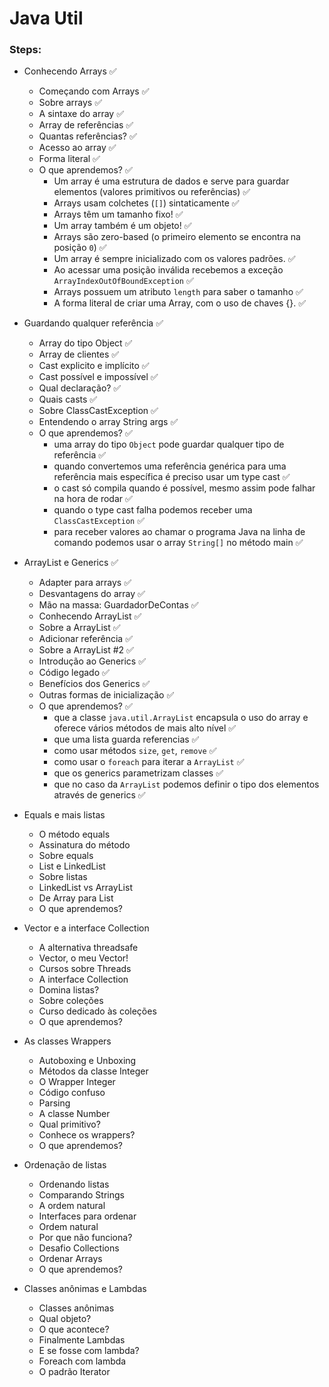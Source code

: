 # Java Util

### Steps:

- Conhecendo Arrays ✅
  - Começando com Arrays ✅
  - Sobre arrays ✅
  - A sintaxe do array ✅
  - Array de referências ✅
  - Quantas referências? ✅
  - Acesso ao array ✅
  - Forma literal ✅
  - O que aprendemos? ✅
    - Um array é uma estrutura de dados e serve para guardar elementos (valores primitivos ou referências) ✅
    - Arrays usam colchetes (`[]`) sintaticamente ✅
    - Arrays têm um tamanho fixo! ✅
    - Um array também é um objeto! ✅
    - Arrays são zero-based (o primeiro elemento se encontra na posição `0`) ✅
    - Um array é sempre inicializado com os valores padrões. ✅
    - Ao acessar uma posição inválida recebemos a exceção `ArrayIndexOutOfBoundException` ✅
    - Arrays possuem um atributo `length` para saber o tamanho ✅
    - A forma literal de criar uma Array, com o uso de chaves {}. ✅

- Guardando qualquer referência ✅
  - Array do tipo Object ✅
  - Array de clientes ✅
  - Cast explicito e implícito ✅
  - Cast possível e impossível ✅
  - Qual declaração? ✅
  - Quais casts ✅
  - Sobre ClassCastException ✅
  - Entendendo o array String args ✅
  - O que aprendemos? ✅
    - uma array do tipo `Object` pode guardar qualquer tipo de referência ✅
    - quando convertemos uma referência genérica para uma referência mais específica é preciso usar um type cast ✅
    - o cast só compila quando é possível, mesmo assim pode falhar na hora de rodar ✅
    - quando o type cast falha podemos receber uma `ClassCastException` ✅
    - para receber valores ao chamar o programa Java na linha de comando podemos usar o array `String[]` no método main ✅

- ArrayList e Generics ✅
  - Adapter para arrays ✅
  - Desvantagens do array ✅
  - Mão na massa: GuardadorDeContas ✅
  - Conhecendo ArrayList ✅
  - Sobre a ArrayList ✅
  - Adicionar referência ✅
  - Sobre a ArrayList #2 ✅
  - Introdução ao Generics ✅
  - Código legado ✅
  - Benefícios dos Generics ✅
  - Outras formas de inicialização ✅
  - O que aprendemos? ✅
    - que a classe `java.util.ArrayList` encapsula o uso do array e oferece vários métodos de mais alto nível ✅
    - que uma lista guarda referencias ✅
    - como usar métodos `size`, `get`, `remove` ✅
    - como usar o `foreach` para iterar a `ArrayList` ✅
    - que os generics parametrizam classes ✅
    - que no caso da `ArrayList` podemos definir o tipo dos elementos através de generics ✅

- Equals e mais listas
  - O método equals
  - Assinatura do método
  - Sobre equals
  - List e LinkedList
  - Sobre listas
  - LinkedList vs ArrayList
  - De Array para List
  - O que aprendemos?

- Vector e a interface Collection
  - A alternativa threadsafe
  - Vector, o meu Vector!
  - Cursos sobre Threads
  - A interface Collection
  - Domina listas?
  - Sobre coleções
  - Curso dedicado às coleções
  - O que aprendemos?

- As classes Wrappers
  - Autoboxing e Unboxing
  - Métodos da classe Integer
  - O Wrapper Integer
  - Código confuso
  - Parsing
  - A classe Number
  - Qual primitivo?
  - Conhece os wrappers?
  - O que aprendemos?

- Ordenação de listas
  - Ordenando listas
  - Comparando Strings
  - A ordem natural
  - Interfaces para ordenar
  - Ordem natural
  - Por que não funciona?
  - Desafio Collections
  - Ordenar Arrays
  - O que aprendemos?

- Classes anônimas e Lambdas
  - Classes anônimas
  - Qual objeto?
  - O que acontece?
  - Finalmente Lambdas
  - E se fosse com lambda?
  - Foreach com lambda
  - O padrão Iterator
